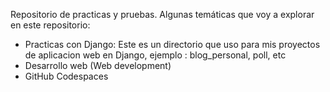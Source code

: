 Repositorio de practicas y pruebas. Algunas temáticas que voy a explorar en este repositorio:
- Practicas con Django: Este es un directorio que uso para mis proyectos de aplicacion web en Django, ejemplo : blog_personal, poll, etc
- Desarrollo web (Web development)
- GitHub Codespaces

